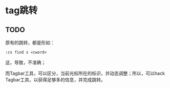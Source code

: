 # tag跳转

## TODO

原有的跳转，都是形如：

    :cs find s <cword>

这，导致，不准确；

而Tagbar工具，可以区分，当前光标所在的标识，并动态调整；所以，可以hack Tagbar工具，以获得足够多的信息，并完成跳转。
